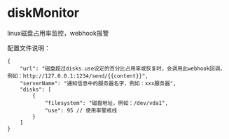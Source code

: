 # diskMonitor
linux磁盘占用率监控，webhook报警

配置文件说明：
```
{
    "url": "磁盘超过disks.use设定的百分比占用率或恢复时，会调用此webhook回调，例如：http://127.0.0.1:1234/send/{{content}}",
    "serverName": "通知信息中的服务器名字，例如：xxx服务器",
    "disks": [
        {
            "filesystem": "磁盘地址，例如：/dev/vda1",
            "use": 95 // 使用率警戒线
        }
    ]
}
```
